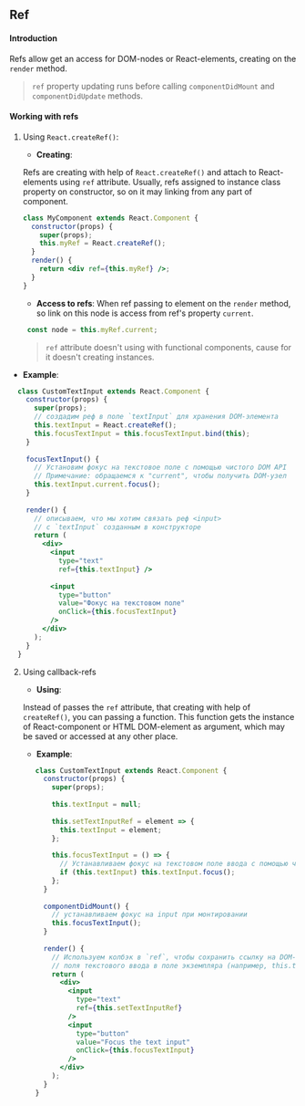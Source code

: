 ## Ref
#### Introduction

Refs allow get an access for DOM-nodes or React-elements, creating on the `render` method.

>`ref` property updating runs before calling `componentDidMount` and `componentDidUpdate` methods.

#### Working with refs

1. Using `React.createRef()`:

    * **Creating**:
    
    Refs are creating with help of `React.createRef()` and attach to React-elements using `ref` attribute. 
    Usually, refs assigned to instance class property on constructor, so on it may linking from any part of component.
    
     ```jsx
     class MyComponent extends React.Component {
       constructor(props) {
         super(props);
         this.myRef = React.createRef();
       }
       render() {
         return <div ref={this.myRef} />;
       }
     }
    ```   
   
   * **Access to refs**:
   When ref passing to element on the `render` method, so link on this node is access from ref's property `current`.
   
   ```jsx
    const node = this.myRef.current;
   ```
   
   >`ref` attribute doesn't using with functional components, cause for it doesn't creating instances.
                                                                                                                                                                                   
  * **Example**:
  
  ```jsx
    class CustomTextInput extends React.Component {
      constructor(props) {
        super(props);
        // создадим реф в поле `textInput` для хранения DOM-элемента
        this.textInput = React.createRef();
        this.focusTextInput = this.focusTextInput.bind(this);
      }
    
      focusTextInput() {
        // Установим фокус на текстовое поле с помощью чистого DOM API
        // Примечание: обращаемся к "current", чтобы получить DOM-узел
        this.textInput.current.focus();
      }
    
      render() {
        // описываем, что мы хотим связать реф <input>
        // с `textInput` созданным в конструкторе
        return (
          <div>
            <input
              type="text"
              ref={this.textInput} />
    
            <input
              type="button"
              value="Фокус на текстовом поле"
              onClick={this.focusTextInput}
            />
          </div>
        );
      }
    }
  ```

2. Using callback-refs

    * **Using**:
    
    Instead of passes the `ref` attribute, that creating with help of `createRef()`,
    you can passing a function. This function gets the instance of React-component or HTML DOM-element as argument, which may be saved or accessed at any other place.
    
    * **Example**:
    
    ```jsx
       class CustomTextInput extends React.Component {
         constructor(props) {
           super(props);
       
           this.textInput = null;
       
           this.setTextInputRef = element => {
             this.textInput = element;
           };
       
           this.focusTextInput = () => {
             // Устанавливаем фокус на текстовом поле ввода с помощью чистого DOM API
             if (this.textInput) this.textInput.focus();
           };
         }
       
         componentDidMount() {
           // устанавливаем фокус на input при монтировании
           this.focusTextInput();
         }
       
         render() {
           // Используем колбэк в `ref`, чтобы сохранить ссылку на DOM-элемент
           // поля текстового ввода в поле экземпляра (например, this.textInput).
           return (
             <div>
               <input
                 type="text"
                 ref={this.setTextInputRef}
               />
               <input
                 type="button"
                 value="Focus the text input"
                 onClick={this.focusTextInput}
               />
             </div>
           );
         }
       } 
    ```
